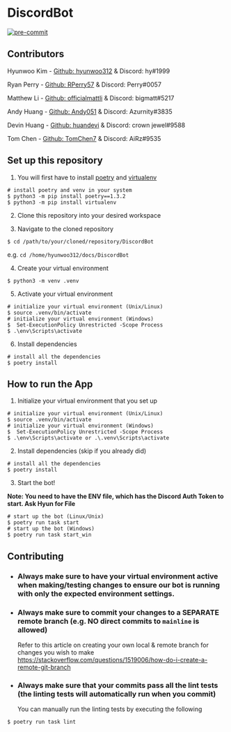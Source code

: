 # DiscordBot

[![pre-commit](https://img.shields.io/badge/pre--commit-enabled-brightgreen?logo=pre-commit)](https://github.com/pre-commit/pre-commit)

## Contributors

Hyunwoo Kim - [Github: hyunwoo312](https://github.com/hyunwoo312) & Discord: hy#1999

Ryan Perry - [Github: RPerry57](https://github.com/RPerry57) & Discord: Perry#0057

Matthew Li - [Github: officialmattli](https://github.com/officialmattli) & Discord: bigmatt#5217

Andy Huang - [Github: Andy051](https://github.com/Andy051) & Discord: Azurnity#3835

Devin Huang - [Github: huandevi](https://github.com/huandevi) & Discord: crown jewel#9588

Tom Chen - [Github: TomChen7](https://github.com/TomChen7) & Discord: AiRz#9535

## Set up this repository

1. You will first have to install [poetry](https://python-poetry.org/docs/) and [virtualenv](https://packaging.python.org/en/latest/guides/installing-using-pip-and-virtual-environments/)

```
# install poetry and venv in your system
$ python3 -m pip install poetry==1.3.2
$ python3 -m pip install virtualenv
```

2. Clone this repository into your desired workspace

3. Navigate to the cloned repository

```
$ cd /path/to/your/cloned/repository/DiscordBot
```

e.g. `cd /home/hyunwoo312/docs/DiscordBot`

4. Create your virtual environment

```
$ python3 -m venv .venv
```

5. Activate your virtual environment

```
# initialize your virtual environment (Unix/Linux)
$ source .venv/bin/activate
# initialize your virtual environment (Windows)
$  Set-ExecutionPolicy Unrestricted -Scope Process
$ .\env\Scripts\activate
```

6. Install dependencies

```
# install all the dependencies
$ poetry install
```


## How to run the App
1. Initialize your virtual environment that you set up

```
# initialize your virtual environment (Unix/Linux)
$ source .venv/bin/activate
# initialize your virtual environment (Windows)
$  Set-ExecutionPolicy Unrestricted -Scope Process
$ .\env\Scripts\activate or .\.venv\Scripts\activate 
```

2. Install dependencies (skip if you already did)

```
# install all the dependencies
$ poetry install
```

3. Start the bot!

**Note: You need to have the ENV file, which has the Discord Auth Token to start. Ask Hyun for File**

```
# start up the bot (Linux/Unix)
$ poetry run task start
# start up the bot (Windows)
$ poetry run task start_win
```

## Contributing

- ### Always make sure to have your virtual environment active when making/testing changes to ensure our bot is running with only the expected environment settings.

- ### Always make sure to commit your changes to a SEPARATE remote branch (e.g. NO direct commits to `mainline` is allowed)

  Refer to this article on creating your own local & remote branch for changes you wish to make
  https://stackoverflow.com/questions/1519006/how-do-i-create-a-remote-git-branch

- ### Always make sure that your commits pass all the lint tests (the linting tests will automatically run when you commit)
  You can manually run the linting tests by executing the following

```
$ poetry run task lint
```
